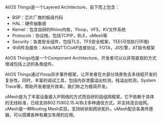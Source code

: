AliOS Things是一个Layered Architecture，自下而上包含：
- BSP：芯片厂商的板级代码
- HAL：硬件抽象层
- Kernel：包含自研的Rhino内核，Yloop，VFS，KV文件系统
- Protocols：协议栈，包括TCPIP，BLE，uMesh等
- Security：各类安全组件，包括TLS，TFS安全框架，TEE(可信执行环境)
- 中间件及服务：Alink/MQTT/CoAP连接协议，FOTA，JS引擎，AT指令框架

AliOS Things也是一个Component Architecture，开发者可以以非常直观的方式增减包括上述的各类组件。

AliOS Things通过Yloop异步事件框架，让开发者在大部分场景免去多线程开发的复杂性。同时，丰富的调试工具，包括内存泄露溢出检测，栈溢出检测，System Trace等，帮助开发者提升效率。我们称之为极简开发。

uMesh是为了丰富设备接入IP网络的方式而自研的自组网框架，它不依赖于具体的无线标准，已经支持802.11/802.15.4/BLE多种通信方式，并支持混合组网。uMesh是一种Routing Mesh实现，支持树状和网状拓扑。uMesh配合各类传感器，可以搭建各种有趣又有用的应用。